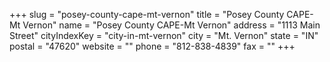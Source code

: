 +++
slug = "posey-county-cape-mt-vernon"
title = "Posey County CAPE-Mt Vernon"
name = "Posey County CAPE-Mt Vernon"
address = "1113 Main Street"
cityIndexKey = "city-in-mt-vernon"
city = "Mt. Vernon"
state = "IN"
postal = "47620"
website = ""
phone = "812-838-4839"
fax = ""
+++
